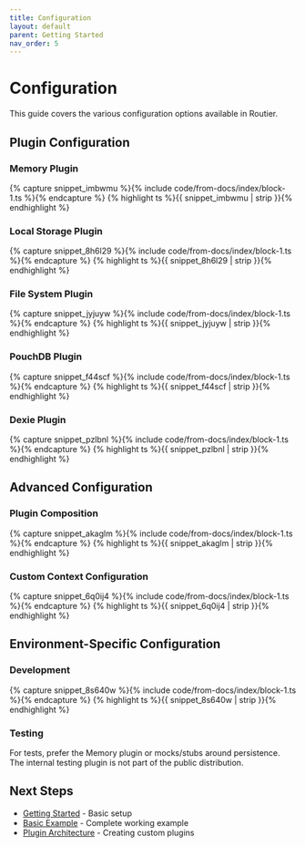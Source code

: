 ```yaml
---
title: Configuration
layout: default
parent: Getting Started
nav_order: 5
---
```


# Configuration

This guide covers the various configuration options available in Routier.

## Plugin Configuration

### Memory Plugin

{% capture snippet_imbwmu %}{% include code/from-docs/index/block-1.ts %}{% endcapture %}
{% highlight ts %}{{ snippet_imbwmu  | strip }}{% endhighlight %}

### Local Storage Plugin

{% capture snippet_8h6l29 %}{% include code/from-docs/index/block-1.ts %}{% endcapture %}
{% highlight ts %}{{ snippet_8h6l29  | strip }}{% endhighlight %}

### File System Plugin

{% capture snippet_jyjuyw %}{% include code/from-docs/index/block-1.ts %}{% endcapture %}
{% highlight ts %}{{ snippet_jyjuyw  | strip }}{% endhighlight %}

### PouchDB Plugin

{% capture snippet_f44scf %}{% include code/from-docs/index/block-1.ts %}{% endcapture %}
{% highlight ts %}{{ snippet_f44scf  | strip }}{% endhighlight %}

### Dexie Plugin

{% capture snippet_pzlbnl %}{% include code/from-docs/index/block-1.ts %}{% endcapture %}
{% highlight ts %}{{ snippet_pzlbnl  | strip }}{% endhighlight %}

## Advanced Configuration

### Plugin Composition

{% capture snippet_akaglm %}{% include code/from-docs/index/block-1.ts %}{% endcapture %}
{% highlight ts %}{{ snippet_akaglm  | strip }}{% endhighlight %}

### Custom Context Configuration

{% capture snippet_6q0ij4 %}{% include code/from-docs/index/block-1.ts %}{% endcapture %}
{% highlight ts %}{{ snippet_6q0ij4  | strip }}{% endhighlight %}

## Environment-Specific Configuration

### Development

{% capture snippet_8s640w %}{% include code/from-docs/index/block-1.ts %}{% endcapture %}
{% highlight ts %}{{ snippet_8s640w  | strip }}{% endhighlight %}

### Testing

For tests, prefer the Memory plugin or mocks/stubs around persistence. The internal testing plugin is not part of the public distribution.

## Next Steps

- [Getting Started](getting-started.md) - Basic setup
- [Basic Example](basic-example.md) - Complete working example
- [Plugin Architecture](../plugins/create-your-own/plugin-architecture.md) - Creating custom plugins
